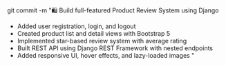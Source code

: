 git commit -m "🛍️ Build full-featured Product Review System using Django

- Added user registration, login, and logout
- Created product list and detail views with Bootstrap 5
- Implemented star-based review system with average rating
- Built REST API using Django REST Framework with nested endpoints
- Added responsive UI, hover effects, and lazy-loaded images
"
